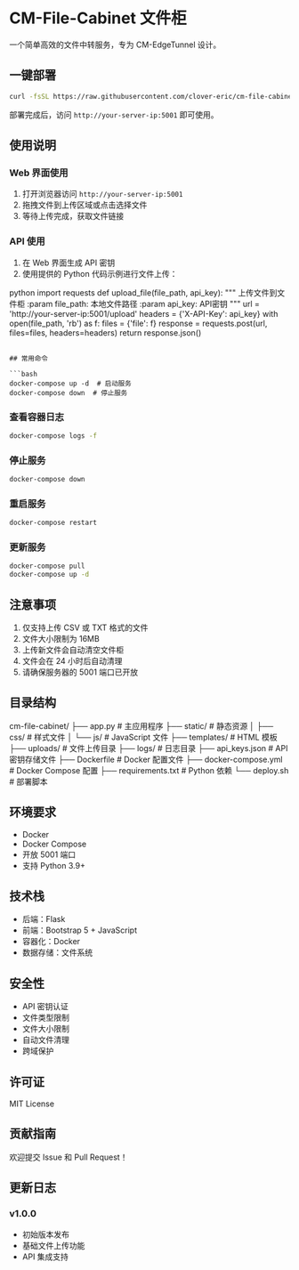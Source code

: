 # CM-File-Cabinet 文件柜

一个简单高效的文件中转服务，专为 CM-EdgeTunnel 设计。

## 一键部署

```bash
curl -fsSL https://raw.githubusercontent.com/clover-eric/cm-file-cabinet/main/deploy.sh | bash
``` 

部署完成后，访问 `http://your-server-ip:5001` 即可使用。

## 使用说明

### Web 界面使用

1. 打开浏览器访问 `http://your-server-ip:5001`
2. 拖拽文件到上传区域或点击选择文件
3. 等待上传完成，获取文件链接

### API 使用

1. 在 Web 界面生成 API 密钥
2. 使用提供的 Python 代码示例进行文件上传：

python
import requests
def upload_file(file_path, api_key):
"""
上传文件到文件柜
:param file_path: 本地文件路径
:param api_key: API密钥
"""
url = 'http://your-server-ip:5001/upload'
headers = {'X-API-Key': api_key}
with open(file_path, 'rb') as f:
files = {'file': f}
response = requests.post(url,
files=files,
headers=headers)
return response.json()
```

## 常用命令

```bash
docker-compose up -d  # 启动服务
docker-compose down  # 停止服务
```

### 查看容器日志

```bash
docker-compose logs -f
```

### 停止服务

```bash
docker-compose down
```

### 重启服务

```bash
docker-compose restart
```

### 更新服务

```bash
docker-compose pull
docker-compose up -d
```

## 注意事项

1. 仅支持上传 CSV 或 TXT 格式的文件
2. 文件大小限制为 16MB
3. 上传新文件会自动清空文件柜
4. 文件会在 24 小时后自动清理
5. 请确保服务器的 5001 端口已开放

## 目录结构

cm-file-cabinet/
├── app.py              # 主应用程序
├── static/             # 静态资源
│   ├── css/           # 样式文件
│   └── js/            # JavaScript 文件
├── templates/          # HTML 模板
├── uploads/           # 文件上传目录
├── logs/              # 日志目录
├── api_keys.json      # API 密钥存储文件
├── Dockerfile         # Docker 配置文件
├── docker-compose.yml # Docker Compose 配置
├── requirements.txt   # Python 依赖
└── deploy.sh          # 部署脚本

## 环境要求

- Docker
- Docker Compose
- 开放 5001 端口
- 支持 Python 3.9+

## 技术栈

- 后端：Flask
- 前端：Bootstrap 5 + JavaScript
- 容器化：Docker
- 数据存储：文件系统

## 安全性

- API 密钥认证
- 文件类型限制
- 文件大小限制
- 自动文件清理
- 跨域保护

## 许可证

MIT License

## 贡献指南

欢迎提交 Issue 和 Pull Request！

## 更新日志

### v1.0.0
- 初始版本发布
- 基础文件上传功能
- API 集成支持